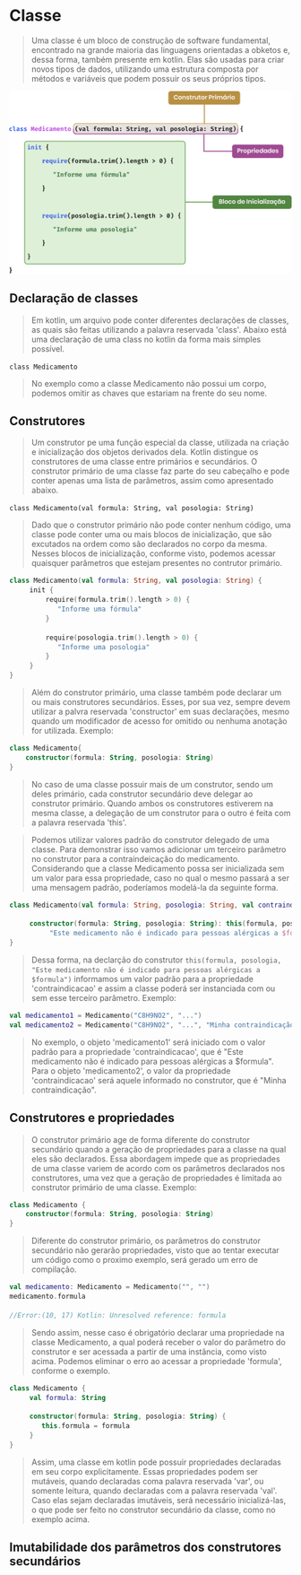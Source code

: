 # Classe
>Uma classe é um bloco de construção de software fundamental, encontrado na grande maioria das linguagens orientadas a obketos e, dessa forma, também presente em kotlin. Elas são usadas para criar novos tipos de dados, utilizando uma estrutura composta por métodos e variáveis que podem  possuir os seus próprios tipos.

![classe](classes.png)

## Declaração de classes
>Em kotlin, um arquivo pode conter diferentes declarações de classes, as quais são feitas utilizando a palavra reservada 'class'. Abaixo está uma declaração de uma class no kotlin da forma mais simples possível.

`class Medicamento`

>No exemplo como a classe Medicamento não possui um corpo, podemos omitir as chaves que estariam na frente do seu nome.


## Construtores
>Um construtor pe uma função especial da classe, utilizada na criação e inicialização dos objetos derivados dela. Kotlin distingue os construtores de uma classe entre primários e secundários. O construtor primário de uma classe faz parte do seu cabeçalho e pode conter apenas uma lista de parâmetros, assim como apresentado abaixo.

`class Medicamento(val formula: String, val posologia: String)`

>Dado que o construtor primário não pode conter nenhum código, uma classe pode conter uma ou mais blocos de inicialização, que são excutados na ordem como são declarados no corpo da mesma. Nesses blocos de inicialização, conforme visto, podemos acessar quaisquer parâmetros que estejam presentes no contrutor primário.

```kotlin
class Medicamento(val formula: String, val posologia: String) {
     init {
         require(formula.trim().length > 0) {
            "Informe uma fórmula"
         }

         require(posologia.trim().length > 0) {
            "Informe uma posologia"
         }
     }
}
```

>Além do construtor primário, uma classe também pode declarar um ou mais construtores secundários. Esses, por sua vez, sempre devem utilizar a palvra reservada 'constructor' em suas declarações, mesmo quando um modificador de acesso for omitido ou nenhuma anotação for utilizada. Exemplo:

```kotlin
class Medicamento{
    constructor(formula: String, posologia: String)
}
```

>No caso de uma classe possuir mais de um construtor, sendo um deles primário, cada construtor secundário deve delegar ao construtor primário. Quando ambos os construtores estiverem na mesma classe, a delegação de um construtor para o outro é feita com a palavra reservada 'this'.


>Podemos utilizar valores padrão do construtor delegado de uma classe. Para demonstrar isso vamos adicionar um terceiro parâmetro no construtor para a contraindeicação do medicamento. Considerando que a  classe Medicamento possa ser inicializada sem um valor para essa propriedade, caso no qual o mesmo passará a ser uma mensagem padrão, poderíamos modelá-la da seguinte forma.

```kotlin
class Medicamento(val formula: String, posologia: String, val contraindicacao: String) {

     constructor(formula: String, posologia: String): this(formula, posologia,
          "Este medicamento não é indicado para pessoas alérgicas a $formula")
}
```

>Dessa forma, na declarção do construtor `this(formula, posologia, "Este medicamento não é indicado para pessoas alérgicas a $formula")` informamos um valor padrão para a propriedade 'contraindicacao' e assim a classe poderá ser instanciada com ou sem esse terceiro parâmetro. Exemplo:

```kotlin
val medicamento1 = Medicamento("C8H9NO2", "...")
val medicamento2 = Medicamento("C8H9NO2", "...", "Minha contraindicação")
```

>No exemplo, o objeto 'medicamento1' será iniciado com o valor padrão para a propriedade 'contraindicacao', que é "Este medicamento não é indicado para pessoas alérgicas a $formula". Para o objeto 'medicamento2', o valor da propriedade 'contraindicacao' será aquele informado no construtor, que é "Minha contraindicação".

## Construtores e propriedades
>O construtor primário age de forma diferente do construtor secundário quando a geração de propriedades para a classe na qual eles são declarados. Essa abordagem impede que as propriedades de uma classe variem de acordo com os parâmetros declarados nos construtores, uma vez que a  geração de propriedades é limitada ao construtor primário de uma classe. Exemplo:


```kotlin
class Medicamento {
    constructor(formula: String, posologia: String)
}
```

>Diferente do construtor primário, os parâmetros do construtor secundário não gerarão propriedades, visto que ao tentar executar um código como o proximo exemplo, será gerado um erro de compilação.

```kotlin
val medicamento: Medicamento = Medicamento("", "")
medicamento.formula

//Error:(10, 17) Kotlin: Unresolved reference: formula
```

>Sendo assim, nesse caso é obrigatório declarar uma propriedade na classe Medicamento, a qual poderá receber o valor do parâmetro do construtor e ser acessada a partir de uma instância, como visto acima. Podemos eliminar o erro ao acessar a propriedade 'formula', conforme o exemplo.

```kotlin
class Medicamento {
     val formula: String

     constructor(formula: String, posologia: String) {
        this.formula = formula
     }
}
```

>Assim, uma classe em kotlin pode possuir propriedades declaradas em seu corpo explicitamente. Essas propriedades podem ser mutáveis, quando declaradas coma palavra reservada 'var', ou somente leitura, quando declaradas com a palavra reservada 'val'. Caso elas sejam declaradas imutáveis, será necessário inicializá-las, o que pode ser feito no construtor secundário da classe, como no exemplo acima.


## Imutabilidade dos parâmetros dos construtores secundários
>
